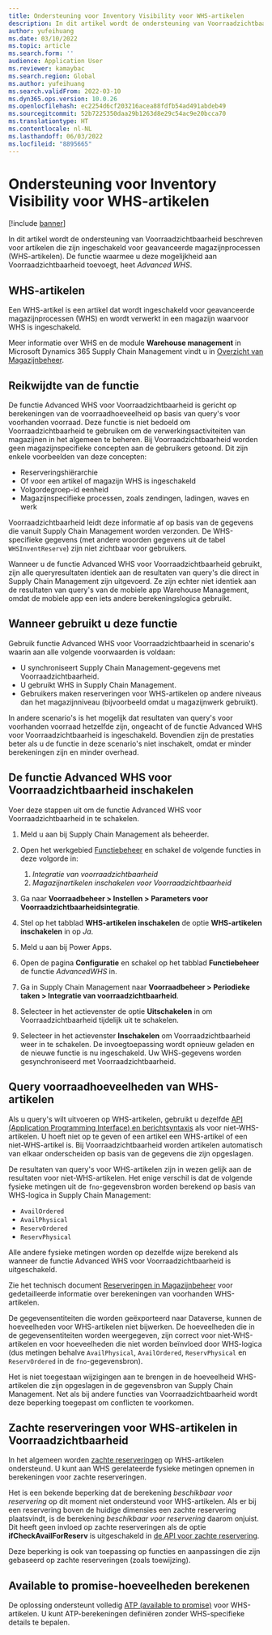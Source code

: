 ```yaml
---
title: Ondersteuning voor Inventory Visibility voor WHS-artikelen
description: In dit artikel wordt de ondersteuning van Voorraadzichtbaarheid beschreven voor artikelen die zijn ingeschakeld voor geavanceerde magazijnprocessen (WHS-artikelen).
author: yufeihuang
ms.date: 03/10/2022
ms.topic: article
ms.search.form: ''
audience: Application User
ms.reviewer: kamaybac
ms.search.region: Global
ms.author: yufeihuang
ms.search.validFrom: 2022-03-10
ms.dyn365.ops.version: 10.0.26
ms.openlocfilehash: ec2254d6cf203216acea88fdfb54ad491abdeb49
ms.sourcegitcommit: 52b7225350daa29b1263d8e29c54ac9e20bcca70
ms.translationtype: HT
ms.contentlocale: nl-NL
ms.lasthandoff: 06/03/2022
ms.locfileid: "8895665"
---
```

# <a name="inventory-visibility-support-for-whs-items"></a>Ondersteuning voor Inventory Visibility voor WHS-artikelen

[!include [banner](../includes/banner.md)]

In dit artikel wordt de ondersteuning van Voorraadzichtbaarheid beschreven voor artikelen die zijn ingeschakeld voor geavanceerde magazijnprocessen (WHS-artikelen). De functie waarmee u deze mogelijkheid aan Voorraadzichtbaarheid toevoegt, heet *Advanced WHS*.

## <a name="whs-items"></a>WHS-artikelen

Een WHS-artikel is een artikel dat wordt ingeschakeld voor geavanceerde magazijnprocessen (WHS) en wordt verwerkt in een magazijn waarvoor WHS is ingeschakeld.

Meer informatie over WHS en de module **Warehouse management** in Microsoft Dynamics 365 Supply Chain Management vindt u in [Overzicht van Magazijnbeheer](../warehousing/warehouse-management-overview.md).

## <a name="scope-of-the-feature"></a>Reikwijdte van de functie

De functie Advanced WHS voor Voorraadzichtbaarheid is gericht op berekeningen van de voorraadhoeveelheid op basis van query's voor voorhanden voorraad. Deze functie is niet bedoeld om Voorraadzichtbaarheid te gebruiken om de verwerkingsactiviteiten van magazijnen in het algemeen te beheren. Bij Voorraadzichtbaarheid worden geen magazijnspecifieke concepten aan de gebruikers getoond. Dit zijn enkele voorbeelden van deze concepten:

- Reserveringshiërarchie
- Of voor een artikel of magazijn WHS is ingeschakeld
- Volgordegroep-id eenheid
- Magazijnspecifieke processen, zoals zendingen, ladingen, waves en werk

Voorraadzichtbaarheid leidt deze informatie af op basis van de gegevens die vanuit Supply Chain Management worden verzonden. De WHS-specifieke gegevens (met andere woorden gegevens uit de tabel `WHSInventReserve`) zijn niet zichtbaar voor gebruikers.

Wanneer u de functie Advanced WHS voor Voorraadzichtbaarheid gebruikt, zijn alle queryresultaten identiek aan de resultaten van query's die direct in Supply Chain Management zijn uitgevoerd. Ze zijn echter niet identiek aan de resultaten van query's van de mobiele app Warehouse Management, omdat de mobiele app een iets andere berekeningslogica gebruikt.

## <a name="when-to-use-the-feature"></a>Wanneer gebruikt u deze functie

Gebruik functie Advanced WHS voor Voorraadzichtbaarheid in scenario's waarin aan alle volgende voorwaarden is voldaan:

- U synchroniseert Supply Chain Management-gegevens met Voorraadzichtbaarheid.
- U gebruikt WHS in Supply Chain Management.
- Gebruikers maken reserveringen voor WHS-artikelen op andere niveaus dan het magazijnniveau (bijvoorbeeld omdat u magazijnwerk gebruikt).

In andere scenario's is het mogelijk dat resultaten van query's voor voorhanden voorraad hetzelfde zijn, ongeacht of de functie Advanced WHS voor Voorraadzichtbaarheid is ingeschakeld. Bovendien zijn de prestaties beter als u de functie in deze scenario's niet inschakelt, omdat er minder berekeningen zijn en minder overhead.

## <a name="enable-the-advanced-whs-feature-for-inventory-visibility"></a>De functie Advanced WHS voor Voorraadzichtbaarheid inschakelen

Voer deze stappen uit om de functie Advanced WHS voor Voorraadzichtbaarheid in te schakelen.

1. Meld u aan bij Supply Chain Management als beheerder.
1. Open het werkgebied [Functiebeheer](../../fin-ops-core/fin-ops/get-started/feature-management/feature-management-overview.md) en schakel de volgende functies in deze volgorde in:

    1. *Integratie van voorraadzichtbaarheid*
    1. *Magazijnartikelen inschakelen voor Voorraadzichtbaarheid*

1. Ga naar **Voorraadbeheer \> Instellen \> Parameters voor Voorraadzichtbaarheidsintegratie**.
1. Stel op het tabblad **WHS-artikelen inschakelen** de optie **WHS-artikelen inschakelen** in op *Ja*.
1. Meld u aan bij Power Apps.
1. Open de pagina **Configuratie** en schakel op het tabblad **Functiebeheer** de functie *AdvancedWHS* in.
1. Ga in Supply Chain Management naar **Voorraadbeheer \> Periodieke taken \> Integratie van voorraadzichtbaarheid**.
1. Selecteer in het actievenster de optie **Uitschakelen** in om Voorraadzichtbaarheid tijdelijk uit te schakelen.
1. Selecteer in het actievenster **Inschakelen** om Voorraadzichtbaarheid weer in te schakelen. De invoegtoepassing wordt opnieuw geladen en de nieuwe functie is nu ingeschakeld. Uw WHS-gegevens worden gesynchroniseerd met Voorraadzichtbaarheid.

## <a name="query-on-hand-quantities-of-whs-items"></a>Query voorraadhoeveelheden van WHS-artikelen

Als u query's wilt uitvoeren op WHS-artikelen, gebruikt u dezelfde [API (Application Programming Interface) en berichtsyntaxis](inventory-visibility-api.md) als voor niet-WHS-artikelen. U hoeft niet op te geven of een artikel een WHS-artikel of een niet-WHS-artikel is. Bij Voorraadzichtbaarheid worden artikelen automatisch van elkaar onderscheiden op basis van de gegevens die zijn opgeslagen.

De resultaten van query's voor WHS-artikelen zijn in wezen gelijk aan de resultaten voor niet-WHS-artikelen. Het enige verschil is dat de volgende fysieke metingen uit de `fno`-gegevensbron worden berekend op basis van WHS-logica in Supply Chain Management:

- `AvailOrdered`
- `AvailPhysical`
- `ReservOrdered`
- `ReservPhysical`

Alle andere fysieke metingen worden op dezelfde wijze berekend als wanneer de functie Advanced WHS voor Voorraadzichtbaarheid is uitgeschakeld.

Zie het technisch document [Reserveringen in Magazijnbeheer](https://www.microsoft.com/download/details.aspx?id=43284) voor gedetailleerde informatie over berekeningen van voorhanden WHS-artikelen.

De gegevensentiteiten die worden geëxporteerd naar Dataverse, kunnen de hoeveelheden voor WHS-artikelen niet bijwerken. De hoeveelheden die in de gegevensentiteiten worden weergegeven, zijn correct voor niet-WHS-artikelen en voor hoeveelheden die niet worden beïnvloed door WHS-logica (dus metingen behalve `AvailPhysical`, `AvailOrdered`, `ReservPhysical` en `ReservOrdered` in de `fno`-gegevensbron).

Het is niet toegestaan wijzigingen aan te brengen in de hoeveelheid WHS-artikelen die zijn opgeslagen in de gegevensbron van Supply Chain Management. Net als bij andere functies van Voorraadzichtbaarheid wordt deze beperking toegepast om conflicten te voorkomen.

## <a name="soft-reservations-on-whs-items-in-inventory-visibility"></a>Zachte reserveringen voor WHS-artikelen in Voorraadzichtbaarheid

In het algemeen worden [zachte reserveringen](inventory-visibility-reservations.md) op WHS-artikelen ondersteund. U kunt aan WHS gerelateerde fysieke metingen opnemen in berekeningen voor zachte reserveringen. 

Het is een bekende beperking dat de berekening *beschikbaar voor reservering* op dit moment niet ondersteund voor WHS-artikelen. Als er bij een reservering boven de huidige dimensies een zachte reservering plaatsvindt, is de berekening *beschikbaar voor reservering* daarom onjuist. Dit heeft geen invloed op zachte reserveringen als de optie **ifCheckAvailForReserv** is uitgeschakeld in [de API voor zachte reservering](inventory-visibility-api.md#create-one-reservation-event).

Deze beperking is ook van toepassing op functies en aanpassingen die zijn gebaseerd op zachte reserveringen (zoals toewijzing).

## <a name="calculate-available-to-promise-quantities"></a>Available to promise-hoeveelheden berekenen

De oplossing ondersteunt volledig [ATP (available to promise)](inventory-visibility-available-to-promise.md) voor WHS-artikelen. U kunt ATP-berekeningen definiëren zonder WHS-specifieke details te bepalen.
